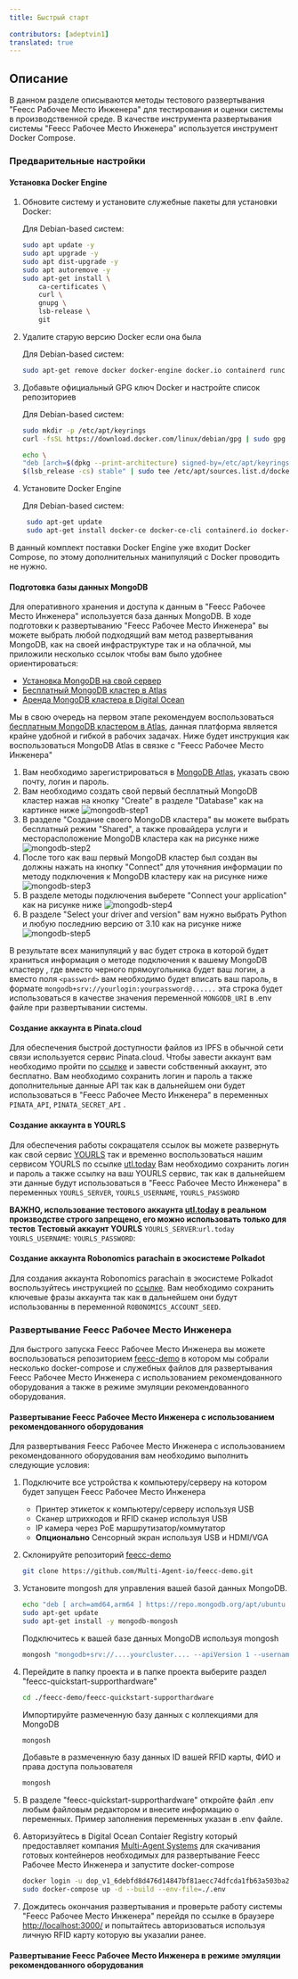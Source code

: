 ```yaml
---
title: Быстрый старт
 
contributors: [adeptvin1]
translated: true
---
```

## Описание
В данном разделе описываются методы тестового развертывания "Feecc Рабочее Место Инженера" для тестирования и оценки системы в производственной среде. В качестве инструмента развертывания системы "Feecc Рабочее Место Инженера" используется инструмент Docker Compose.

### Предварительные настройки

#### Установка Docker Engine
1. Обновите систему и установите служебные пакеты для установки Docker:

    Для Debian-based систем:

    ```bash
    sudo apt update -y
    sudo apt upgrade -y
    sudo apt dist-upgrade -y
    sudo apt autoremove -y
    sudo apt-get install \
        ca-certificates \
        curl \
        gnupg \
        lsb-release \
        git  
    ```

2. Удалите старую версию Docker если она была
   
   Для Debian-based систем:

    ```bash
    sudo apt-get remove docker docker-engine docker.io containerd runc
    ```

3. Добавьте официальный GPG ключ Docker и настройте список репозиториев
   
    Для Debian-based систем:

    ```bash
    sudo mkdir -p /etc/apt/keyrings
    curl -fsSL https://download.docker.com/linux/debian/gpg | sudo gpg --dearmor -o /etc/apt/keyrings/docker.gpg

    echo \
    "deb [arch=$(dpkg --print-architecture) signed-by=/etc/apt/keyrings/docker.gpg] https://download.docker.com/linux/ubuntu \
    $(lsb_release -cs) stable" | sudo tee /etc/apt/sources.list.d/docker.list > /dev/null
    ```

4. Установите Docker Engine
   
   Для Debian-based систем:
   ```bash
    sudo apt-get update
    sudo apt-get install docker-ce docker-ce-cli containerd.io docker-compose-plugin
   ```

В данный комплект поставки Docker Engine уже входит Docker Compose, по этому  дополнительных манипуляций с Docker проводить не нужно. 

#### Подготовка базы данных MongoDB
Для оперативного хранения и доступа к данным в "Feecc Рабочее Место Инженера" используется база данных MongoDB. В ходе подготовки к развертыванию "Feecc Рабочее Место Инженера" вы можете выбрать любой подходящий вам метод развертывания MongoDB, как на своей инфраструктуре так и на облачной, мы приложили несколько ссылок чтобы вам было удобнее ориентироваться:

- [Установка MongoDB на свой сервер](https://www.mongodb.com/try/download/community)
- [Бесплатный MongoDB кластер в Atlas](https://www.mongodb.com/atlas)
- [Аренда MongoDB кластера в Digital Ocean](https://www.digitalocean.com/products/managed-databases-mongodb) 

Мы в свою очередь на первом этапе рекомендуем воспользоваться [бесплатным MongoDB кластером в Atlas](https://www.mongodb.com/atlas), данная платформа является крайне удобной и гибкой в рабочих задачах. Ниже будет инструкция как воспользоваться MongoDB Atlas в связке с "Feecc Рабочее Место Инженера"
1. Вам необходимо зарегистрироваться в [MongoDB Atlas](https://www.mongodb.com/atlas), указать свою почту, логин и пароль.
2. Вам необходимо создать свой первый бесплатный MongoDB кластер нажав на кнопку "Create" в разделе "Database" как на картинке ниже ![mongodb-step1](../images/feecc-system-quickstart/mongodb-step1.png)
3. В разделе "Создание своего MongoDB кластера" вы можете выбрать бесплатный режим "Shared", а также провайдера услуги и месторасположение MongoDB кластера как на рисунке ниже ![mongodb-step2](../images/feecc-system-quickstart/mongodb-step2.png)
4. После того как ваш первый MongoDB кластер был создан вы должны нажать на кнопку "Connect" для уточняния информации по методу подключения к MongoDB кластеру как на рисунке ниже ![mongodb-step3](../images/feecc-system-quickstart/mongodb-step3.png)
5. В разделе методы подключения выберете "Connect your application" как на рисунке ниже ![mongodb-step4](../images/feecc-system-quickstart/mongodb-step4.png)
6. В разделе "Select your driver and version" вам нужно выбрать Python и любую последнию версию от 3.10 как на рисунке ниже ![mongodb-step5](../images/feecc-system-quickstart/mongodb-step5.png)

В результате всех манипуляций у вас будет строка в которой будет храниться информация о методе подключения к вашему MongoDB кластеру , где вместо черного прямоугольника будет ваш логин, а вместо поля `<password>` вам необходимо будет вписать ваш пароль, в формате `mongodb+srv://yourlogin:yourpassword@......` эта строка будет использоваться в качестве значения переменной `MONGODB_URI` в .env файле при развертывании системы. 

#### Создание аккаунта в Pinata.cloud
Для обеспечения быстрой доступности файлов из IPFS в обычной сети связи используется сервис Pinata.cloud. Чтобы завести аккаунт вам необходимо пройти по [ссылке](https://app.pinata.cloud/register) и завести собственный аккаунт, это бесплатно. Вам необходимо сохранить логин и пароль а также дополнительные данные API так как в дальнейшем они будет использоваться в "Feecc Рабочее Место Инженера" в переменных `PINATA_API`, `PINATA_SECRET_API` .

#### Создание аккаунта в YOURLS
Для обеспечения работы сокращателя ссылок вы можете развернуть как свой сервис [YOURLS](https://yourls.org/) так и временно воспользоваться нашим сервисом YOURLS по ссылке [utl.today](https://yourls.org/) 
Вам необходимо сохранить логин и пароль а также ссылку на ваш YOURLS сервис, так как в дальнейшем эти данные будут использоваться в "Feecc Рабочее Место Инженера" в переменных `YOURLS_SERVER`, `YOURLS_USERNAME`, `YOURLS_PASSWORD` 

**ВАЖНО, использование тестового аккаунта [utl.today](https://yourls.org/) в реальном производстве строго запрещено, его можно использовать только для тестов**
**Тестовый аккаунт YOURLS**
`YOURLS_SERVER`:`url.today`
`YOURLS_USERNAME`:
`YOURLS_PASSWORD`:

#### Создание аккаунта Robonomics parachain в экосистеме Polkadot
Для создания аккаунта Robonomics parachain в экосистеме Polkadot воспользуйтесь инструкцией по [ссылке](https://wiki.robonomics.network/docs/en/create-account-in-dapp/#1-using-polkadotjs-browser-extension). Вам необходимо сохранить ключевые фразы аккаунта так как в дальнейшем они будут использованны в переменной `ROBONOMICS_ACCOUNT_SEED`.

### Развертывание Feecc Рабочее Место Инженера 
Для быстрого запуска Feecc Рабочее Место Инженера вы можете воспользоваться репозиторием [feecc-demo](https://github.com/Multi-Agent-io/feecc-demo) в котором мы собрали несколько docker-compose и служебных файлов для развертывания Feecc Рабочее Место Инженера с использованием рекомендованного оборудования а также в режиме эмуляции рекомендованного оборудования.

#### Развертывание Feecc Рабочее Место Инженера с использованием рекомендованного оборудования
Для развертывания Feecc Рабочее Место Инженера с использованием рекомендованного оборудования вам необходимо выполнить следующие условия:

1. Подключите все устройства к компьютеру/серверу на котором будет запущен Feecc Рабочее Место Инженера
   - Принтер этикеток к компьютеру/серверу используя USB
   - Сканер штрихкодов и RFID сканер используя USB
   - IP камера через PoE маршрутизатор/коммутатор
   - **Опционально** Сенсорный экран используя USB и HDMI/VGA
  

2. Склонируйте репозиторий [feecc-demo](https://github.com/Multi-Agent-io/feecc-demo)
   ```bash
   git clone https://github.com/Multi-Agent-io/feecc-demo.git
   ```

3. Установите mongosh для управления вашей базой данных MongoDB.
   ```bash
   echo "deb [ arch=amd64,arm64 ] https://repo.mongodb.org/apt/ubuntu focal/mongodb-org/6.0 multiverse" | sudo tee /etc/apt/sources.list.d/mongodb-org-6.0.list
   sudo apt-get update
   sudo apt-get install -y mongodb-mongosh
   ```
   Подключитесь к вашей базе данных MongoDB используя mongosh
   ```bash
   mongosh "mongodb+srv://....yourcluster.... --apiVersion 1 --username yourusername"
   ```

4. Перейдите в папку проекта и в папке проекта выберите раздел "feecc-quickstart-supporthardware"
   ```bash
   cd ./feecc-demo/feecc-quickstart-supporthardware
   ```

   Импортируйте размеченную базу данных с коллекциями для MongoDB
   ```bash
   mongosh 
   ```
   Добавьте в размеченную базу данных ID вашей RFID карты, ФИО и права доступа пользователя
   ```bash
   mongosh 
   ```

5. В разделе "feecc-quickstart-supporthardware" откройте файл .env любым файловым редактором и внесите информацию о переменных. Пример заполнения переменных указан в .env файле. 
   
6. Авторизуйтесь в Digital Ocean Contaier Registry который предоставляет компания [Multi-Agent Systems](http://multi-agent.io) для скачивания готовых контейнеров необходимых для развертывание Feecc Рабочее Место Инженера и запустите docker-compose
   ```bash
   docker login -u dop_v1_6debfd8d476d14847bf81aecc74dfcda1fb63a503ba2d61d66eaa113cc272596 -p dop_v1_6debfd8d476d14847bf81aecc74dfcda1fb63a503ba2d61d66eaa113cc272596 registry.digitalocean.com
   sudo docker-compose up -d --build --env-file=./.env
   ```
7. Дождитесь окончания развертывания и проверьте работу системы "Feecc Рабочее Место Инженера" перейдя по ссылке в браузере [http://localhost:3000/](http://localhost:3000/) и попытайтесь авторизоваться используя личную RFID карту которую вы указалии ранее.

#### Развертывание Feecc Рабочее Место Инженера в режиме эмуляции рекомендованного оборудования
